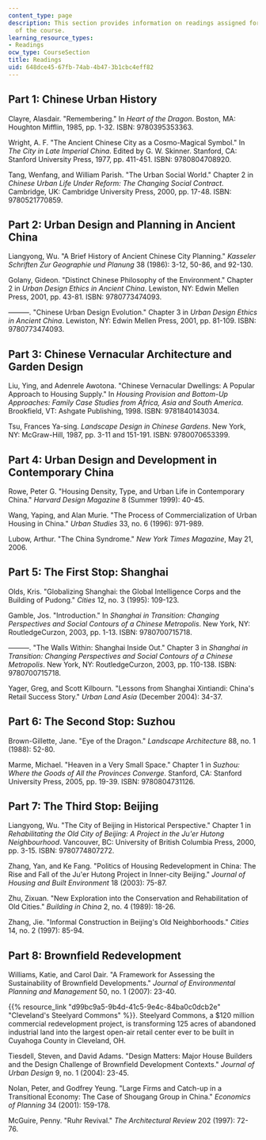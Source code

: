 ```yaml
---
content_type: page
description: This section provides information on readings assigned for each part
  of the course.
learning_resource_types:
- Readings
ocw_type: CourseSection
title: Readings
uid: 648dce45-67fb-74ab-4b47-3b1cbc4eff82
---
```


Part 1: Chinese Urban History
-----------------------------

Clayre, Alasdair. "Remembering." In _Heart of the Dragon_. Boston, MA: Houghton Mifflin, 1985, pp. 1-32. ISBN: 9780395353363.

Wright, A. F. "The Ancient Chinese City as a Cosmo-Magical Symbol." In _The City in Late Imperial China_. Edited by G. W. Skinner. Stanford, CA: Stanford University Press, 1977, pp. 411-451. ISBN: 9780804708920.

Tang, Wenfang, and William Parish. "The Urban Social World." Chapter 2 in _Chinese Urban Life Under Reform: The Changing Social Contract_. Cambridge, UK: Cambridge University Press, 2000, pp. 17-48. ISBN: 9780521770859.

Part 2: Urban Design and Planning in Ancient China
--------------------------------------------------

Liangyong, Wu. "A Brief History of Ancient Chinese City Planning." _Kasseler Schriften Zur Geographie und Planung_ 38 (1986): 3-12, 50-86, and 92-130.

Golany, Gideon. "Distinct Chinese Philosophy of the Environment." Chapter 2 in _Urban Design Ethics in Ancient China_. Lewiston, NY: Edwin Mellen Press, 2001, pp. 43-81. ISBN: 9780773474093.

———. "Chinese Urban Design Evolution." Chapter 3 in _Urban Design Ethics in Ancient China_. Lewiston, NY: Edwin Mellen Press, 2001, pp. 81-109. ISBN: 9780773474093.

Part 3: Chinese Vernacular Architecture and Garden Design
---------------------------------------------------------

Liu, Ying, and Adenrele Awotona. "Chinese Vernacular Dwellings: A Popular Approach to Housing Supply." In _Housing Provision and Bottom-Up Approaches: Family Case Studies from Africa, Asia and South America_. Brookfield, VT: Ashgate Publishing, 1998. ISBN: 9781840143034.

Tsu, Frances Ya-sing. _Landscape Design in Chinese Gardens_. New York, NY: McGraw-Hill, 1987, pp. 3-11 and 151-191. ISBN: 9780070653399.

Part 4: Urban Design and Development in Contemporary China
----------------------------------------------------------

Rowe, Peter G. "Housing Density, Type, and Urban Life in Contemporary China." _Harvard Design Magazine_ 8 (Summer 1999): 40-45.

Wang, Yaping, and Alan Murie. "The Process of Commercialization of Urban Housing in China." _Urban Studies_ 33, no. 6 (1996): 971-989.

Lubow, Arthur. "The China Syndrome." _New York Times Magazine_, May 21, 2006.

Part 5: The First Stop: Shanghai
--------------------------------

Olds, Kris. "Globalizing Shanghai: the Global Intelligence Corps and the Building of Pudong." _Cities_ 12, no. 3 (1995): 109-123.

Gamble, Jos. "Introduction." In _Shanghai in Transition: Changing Perspectives and Social Contours of a Chinese Metropolis_. New York, NY: RoutledgeCurzon, 2003, pp. 1-13. ISBN: 9780700715718.

———. "The Walls Within: Shanghai Inside Out." Chapter 3 in _Shanghai in Transition: Changing Perspectives and Social Contours of a Chinese Metropolis_. New York, NY: RoutledgeCurzon, 2003, pp. 110-138. ISBN: 9780700715718.

Yager, Greg, and Scott Kilbourn. "Lessons from Shanghai Xintiandi: China's Retail Success Story." _Urban Land Asia_ (December 2004): 34-37.

Part 6: The Second Stop: Suzhou
-------------------------------

Brown-Gillette, Jane. "Eye of the Dragon." _Landscape Architecture_ 88, no. 1 (1988): 52-80.

Marme, Michael. "Heaven in a Very Small Space." Chapter 1 in _Suzhou: Where the Goods of All the Provinces Converge_. Stanford, CA: Stanford University Press, 2005, pp. 19-39. ISBN: 9780804731126.

Part 7: The Third Stop: Beijing
-------------------------------

Liangyong, Wu. "The City of Beijing in Historical Perspective." Chapter 1 in _Rehabilitating the Old City of Beijing: A Project in the Ju'er Hutong Neighbourhood_. Vancouver, BC: University of British Columbia Press, 2000, pp. 3-15. ISBN: 9780774807272.

Zhang, Yan, and Ke Fang. "Politics of Housing Redevelopment in China: The Rise and Fall of the Ju'er Hutong Project in Inner-city Beijing." _Journal of Housing and Built Environment_ 18 (2003): 75-87.

Zhu, Zixuan. "New Exploration into the Conservation and Rehabilitation of Old Cities." _Building in China_ 2, no. 4 (1989): 18-26.

Zhang, Jie. "Informal Construction in Beijing's Old Neighborhoods." _Cities_ 14, no. 2 (1997): 85-94.

Part 8: Brownfield Redevelopment
--------------------------------

Williams, Katie, and Carol Dair. "A Framework for Assessing the Sustainability of Brownfield Developments." _Journal of Environmental Planning and Management_ 50, no. 1 (2007): 23-40.

{{% resource_link "d99bc9a5-9b4d-41c5-9e4c-84ba0c0dcb2e" "Cleveland's Steelyard Commons" %}}. Steelyard Commons, a $120 million commercial redevelopment project, is transforming 125 acres of abandoned industrial land into the largest open-air retail center ever to be built in Cuyahoga County in Cleveland, OH.

Tiesdell, Steven, and David Adams. "Design Matters: Major House Builders and the Design Challenge of Brownfield Development Contexts." _Journal of Urban Design_ 9, no. 1 (2004): 23-45.

Nolan, Peter, and Godfrey Yeung. "Large Firms and Catch-up in a Transitional Economy: The Case of Shougang Group in China." _Economics of Planning_ 34 (2001): 159-178.

McGuire, Penny. "Ruhr Revival." _The Architectural Review_ 202 (1997): 72-76.